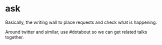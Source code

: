 # ask

Basically, the writing wall to place requests and check what is happening.

Around twitter and similar, use #dotabout so we can get related talks together.
